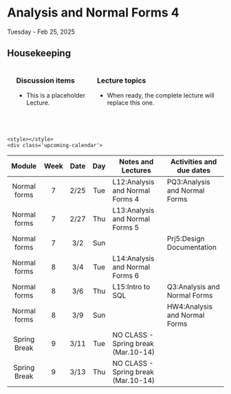 # Analysis and Normal Forms 4

Tuesday - Feb 25, 2025

## Housekeeping

<div class="columns">

<div class="column" width="9%">

</div>

<div class="column" width="45%">

### Discussion items

- This is a placeholder Lecture.

</div>

<div class="column" width="40%">

### Lecture topics

- When ready, the complete lecture will replace this one.

</div>

</div>

<div style="margin-top:25px">

 

</div>

    <style></style>
    <div class='upcoming-calendar'>

| Module | Week | Date | Day | Notes and Lectures | Activities and due dates |
|:--:|:--:|:--:|:--:|----|----|
| Normal forms | 7 | 2/25 | Tue | L12:Analysis and Normal Forms 4 | PQ3:Analysis and Normal Forms |
| Normal forms | 7 | 2/27 | Thu | L13:Analysis and Normal Forms 5 |  |
| Normal forms | 7 | 3/2 | Sun |  | Prj5:Design Documentation |
| Normal forms | 8 | 3/4 | Tue | L14:Analysis and Normal Forms 6 |  |
| Normal forms | 8 | 3/6 | Thu | L15:Intro to SQL | Q3:Analysis and Normal Forms |
| Normal forms | 8 | 3/9 | Sun |  | HW4:Analysis and Normal Forms |
| Spring Break | 9 | 3/11 | Tue | NO CLASS - Spring break (Mar.10-14) |  |
| Spring Break | 9 | 3/13 | Thu | NO CLASS - Spring break (Mar.10-14) |  |

</div>
